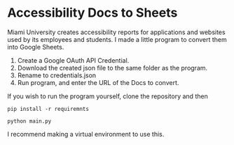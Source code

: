# Accessibility Docs to Sheets

Miami University creates accessibility reports for applications and websites used by its employees and students. I made a little program to convert them into Google Sheets.

1. Create a Google OAuth API Credential.
2. Download the created json file to the same folder as the program.
3. Rename to credentials.json
4. Run program, and enter the URL of the Docs to convert.

If you wish to run the program yourself, clone the repository and then

`pip install -r requiremnts`

`python main.py`

I recommend making a virtual environment to use this.